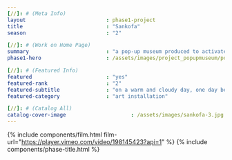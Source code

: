 ```yaml
---
[//]: # (Meta Info)
layout 							: phase1-project
title 							: "Sankofa"
season                          : "2"

[//]: # (Work on Home Page)
summary                         : "a pop-up museum produced to activate the youth community in Baltimore"
phase1-hero                     : /assets/images/project_popupmuseum/popupmuseum-6.jpg

[//]: # (Featured Info)
featured 						: "yes"
featured-rank					: "2"
featured-subtitle				: "on a warm and cloudy day, one day before rain poured from the clouds"
featured-category				: "art installation"

[//]: # (Catalog All)
catalog-cover-image						: /assets/images/sankofa-3.jpg
---
```


<!-- SVNCRWNS partnered with <a href="http://sankofaafricanbazaar.com" target="_blank" class="post-link">Sankofa African and World Bazaar</a> to create a Pop-Up Museum for Black History Month, entitled, SANKOFA.  The word Sankofa means “to go back and get it”.  With that in mind, we created a field trip to invite the youth of a few Baltimore City Public Schools to visit and experience our Pop-Up Museum to learn about black history and art prior to the teachings of American history.

At SANKOFA, we were able to have a hands-on experience with authentic African art, instruments, an installation of clouds, story time, clothing, and more.   -->
{% include components/film.html film-url="https://player.vimeo.com/video/198145423?api=1" %}
{% include components/phase-title.html %}
